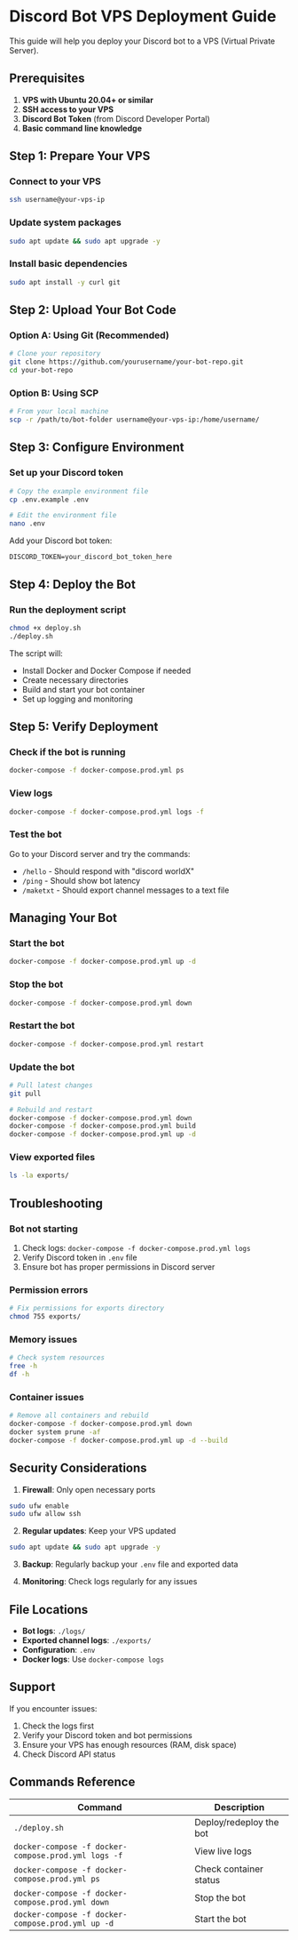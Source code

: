 # Discord Bot VPS Deployment Guide

This guide will help you deploy your Discord bot to a VPS (Virtual Private Server).

## Prerequisites

1. **VPS with Ubuntu 20.04+ or similar**
2. **SSH access to your VPS**
3. **Discord Bot Token** (from Discord Developer Portal)
4. **Basic command line knowledge**

## Step 1: Prepare Your VPS

### Connect to your VPS
```bash
ssh username@your-vps-ip
```

### Update system packages
```bash
sudo apt update && sudo apt upgrade -y
```

### Install basic dependencies
```bash
sudo apt install -y curl git
```

## Step 2: Upload Your Bot Code

### Option A: Using Git (Recommended)
```bash
# Clone your repository
git clone https://github.com/yourusername/your-bot-repo.git
cd your-bot-repo
```

### Option B: Using SCP
```bash
# From your local machine
scp -r /path/to/bot-folder username@your-vps-ip:/home/username/
```

## Step 3: Configure Environment

### Set up your Discord token
```bash
# Copy the example environment file
cp .env.example .env

# Edit the environment file
nano .env
```

Add your Discord bot token:
```
DISCORD_TOKEN=your_discord_bot_token_here
```

## Step 4: Deploy the Bot

### Run the deployment script
```bash
chmod +x deploy.sh
./deploy.sh
```

The script will:
- Install Docker and Docker Compose if needed
- Create necessary directories
- Build and start your bot container
- Set up logging and monitoring

## Step 5: Verify Deployment

### Check if the bot is running
```bash
docker-compose -f docker-compose.prod.yml ps
```

### View logs
```bash
docker-compose -f docker-compose.prod.yml logs -f
```

### Test the bot
Go to your Discord server and try the commands:
- `/hello` - Should respond with "discord worldX"
- `/ping` - Should show bot latency
- `/maketxt` - Should export channel messages to a text file

## Managing Your Bot

### Start the bot
```bash
docker-compose -f docker-compose.prod.yml up -d
```

### Stop the bot
```bash
docker-compose -f docker-compose.prod.yml down
```

### Restart the bot
```bash
docker-compose -f docker-compose.prod.yml restart
```

### Update the bot
```bash
# Pull latest changes
git pull

# Rebuild and restart
docker-compose -f docker-compose.prod.yml down
docker-compose -f docker-compose.prod.yml build
docker-compose -f docker-compose.prod.yml up -d
```

### View exported files
```bash
ls -la exports/
```

## Troubleshooting

### Bot not starting
1. Check logs: `docker-compose -f docker-compose.prod.yml logs`
2. Verify Discord token in `.env` file
3. Ensure bot has proper permissions in Discord server

### Permission errors
```bash
# Fix permissions for exports directory
chmod 755 exports/
```

### Memory issues
```bash
# Check system resources
free -h
df -h
```

### Container issues
```bash
# Remove all containers and rebuild
docker-compose -f docker-compose.prod.yml down
docker system prune -af
docker-compose -f docker-compose.prod.yml up -d --build
```

## Security Considerations

1. **Firewall**: Only open necessary ports
```bash
sudo ufw enable
sudo ufw allow ssh
```

2. **Regular updates**: Keep your VPS updated
```bash
sudo apt update && sudo apt upgrade -y
```

3. **Backup**: Regularly backup your `.env` file and exported data

4. **Monitoring**: Check logs regularly for any issues

## File Locations

- **Bot logs**: `./logs/`
- **Exported channel logs**: `./exports/`
- **Configuration**: `.env`
- **Docker logs**: Use `docker-compose logs`

## Support

If you encounter issues:
1. Check the logs first
2. Verify your Discord token and bot permissions
3. Ensure your VPS has enough resources (RAM, disk space)
4. Check Discord API status

## Commands Reference

| Command | Description |
|---------|-------------|
| `./deploy.sh` | Deploy/redeploy the bot |
| `docker-compose -f docker-compose.prod.yml logs -f` | View live logs |
| `docker-compose -f docker-compose.prod.yml ps` | Check container status |
| `docker-compose -f docker-compose.prod.yml down` | Stop the bot |
| `docker-compose -f docker-compose.prod.yml up -d` | Start the bot |